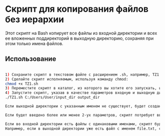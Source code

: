 # Скрипт для копирования файлов без иерархии

Этот скрипт на Bash копирует все файлы из входной директории и всех ее вложенных поддиректорий в выходную директорию, сохраняя при этом только имена файлов.

## Использование

```bash

1) Сохраните скрипт в текстовом файле с расширением .sh, например, TZ1.sh.
2) Сделайте скрипт исполняемым, используя команду chmod:
chmod +x TZ1.sh
3) Переместите скрипт в каталог, из которого вы хотите его запускать, или укажите полный путь к скрипту в команде.
4) Запустите скрипт, указав в качестве параметров входную и выходную директории:
./TZ1.sh C:/Users/User/input_dir output_dir

Если выходной директории с указанным именем не существует, будет создана новая с этим именем.

Если будет введено более или менее 2-ух параметров, скрипт потребует ввести корректное количество.

Если во входной директории есть файлы с одинаковыми именами, скрипт будет добавлять суффикс к именам файлов при их копировании в выходную директорию.
Например, если в выходной директории уже есть файл с именем file.txt, скрипт скопирует второй файл с именем 1file.txt. “`
